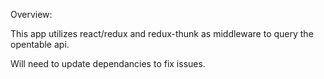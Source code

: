 Overview:

This app utilizes react/redux and redux-thunk as middleware to query the opentable api. 

Will need to update dependancies to fix issues.




